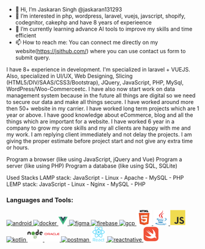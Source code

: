 - 👋 Hi, I’m Jaskaran Singh @jaskaran131293
- 👀 I’m interested in php, wordpress, laravel, vuejs, javscript, shopify, codegnitor, cakephp and have 8 years of experieence
- 🌱 I’m currently learning advance AI tools to improve my skills and time efficient 
- 📫 How to reach me: You can connect me directly on my website(https://jsithub.com/) where you can use contact us form to submit query.  

I have 8+ experience in development.
I'm specialized in laravel + VUEJS.
Also, specialized in UI/UX, Web Designing, Slicing (HTML5/DIV/SAAS/CSS3/Bootstrap), JQuery, JavaScript, PHP, MySql, WordPress/Woo-Commerceetc.
I have also now start work on data management system because in the future all things are digital so we need to secure our data and make all things secure.
I have worked around more then 50+ website in my carrier.
I have worked long term projects which are 1 year or above.
I have good knowledge about eCommerce, blog and all the things which are important for a website.
I have worked 6 year in a company to grow my core skills and my all clients are happy with me and my work.
I am replying client immediately and not delay the projects.
I am giving the proper estimate before project start and not give any extra time or hours.

Program a browser (like using JavaScript, jQuery and Vue)
Program a server (like using PHP)
Program a database (like using SQL, SQLite)

Used Stacks
LAMP stack: JavaScript - Linux - Apache - MySQL - PHP
LEMP stack: JavaScript - Linux - Nginx - MySQL - PHP


<h3 align="left">Languages and Tools:</h3>

<p align="left"> <a href="[https://developer.android.com](https://www.php.net/)" target="_blank" rel="noreferrer"> <img src="https://www.php.net/images/logos/php-logo-white.svg" alt="android" width="40" height="40"/> </a>  <a href="https://laravel.com" target="_blank" rel="noreferrer"> <img src="https://laravel.com/img/logomark.min.svg" alt="docker" width="40" height="40"/> </a> <a href="https://vuejs.org" target="_blank" rel="noreferrer"> <svg class="logo" viewBox="0 0 128 128" width="24" height="24" data-v-87ac3bb2=""><path fill="#42b883" d="M78.8,10L64,35.4L49.2,10H0l64,110l64-110C128,10,78.8,10,78.8,10z" data-v-87ac3bb2=""></path><path fill="#35495e" d="M78.8,10L64,35.4L49.2,10H25.6L64,76l38.4-66H78.8z" data-v-87ac3bb2=""></path></svg> </a> <a href="https://www.figma.com/" target="_blank" rel="noreferrer"> <img src="https://www.vectorlogo.zone/logos/figma/figma-icon.svg" alt="figma" width="40" height="40"/> </a> <a href="https://firebase.google.com/" target="_blank" rel="noreferrer"> <img src="https://www.vectorlogo.zone/logos/firebase/firebase-icon.svg" alt="firebase" width="40" height="40"/> </a> <a href="https://cloud.google.com" target="_blank" rel="noreferrer"> <img src="https://www.vectorlogo.zone/logos/google_cloud/google_cloud-icon.svg" alt="gcp" width="40" height="40"/> </a> <a href="https://www.w3.org/html/" target="_blank" rel="noreferrer"> <img src="https://raw.githubusercontent.com/devicons/devicon/master/icons/html5/html5-original-wordmark.svg" alt="html5" width="40" height="40"/> </a> <a href="https://www.java.com" target="_blank" rel="noreferrer"> <img src="https://raw.githubusercontent.com/devicons/devicon/master/icons/java/java-original.svg" alt="java" width="40" height="40"/> </a> <a href="https://developer.mozilla.org/en-US/docs/Web/JavaScript" target="_blank" rel="noreferrer"> <img src="https://raw.githubusercontent.com/devicons/devicon/master/icons/javascript/javascript-original.svg" alt="javascript" width="40" height="40"/> </a> <a href="https://kotlinlang.org" target="_blank" rel="noreferrer"> <img src="https://www.vectorlogo.zone/logos/kotlinlang/kotlinlang-icon.svg" alt="kotlin" width="40" height="40"/> </a><a href="https://nodejs.org" target="_blank" rel="noreferrer"> <img src="https://raw.githubusercontent.com/devicons/devicon/master/icons/nodejs/nodejs-original-wordmark.svg" alt="nodejs" width="40" height="40"/> </a> <a href="https://www.oracle.com/" target="_blank" rel="noreferrer"> <img src="https://raw.githubusercontent.com/devicons/devicon/master/icons/oracle/oracle-original.svg" alt="oracle" width="40" height="40"/> </a> <a href="https://postman.com" target="_blank" rel="noreferrer"> <img src="https://www.vectorlogo.zone/logos/getpostman/getpostman-icon.svg" alt="postman" width="40" height="40"/> </a> <a href="https://reactjs.org/" target="_blank" rel="noreferrer"> <img src="https://raw.githubusercontent.com/devicons/devicon/master/icons/react/react-original-wordmark.svg" alt="react" width="40" height="40"/> </a> <a href="https://reactnative.dev/" target="_blank" rel="noreferrer"> <img src="https://reactnative.dev/img/header_logo.svg" alt="reactnative" width="40" height="40"/> </a> <a href="https://developer.apple.com/swift/" target="_blank" rel="noreferrer"> <img src="https://raw.githubusercontent.com/devicons/devicon/master/icons/swift/swift-original.svg" alt="swift" width="40" height="40"/> </a></p>

<!---
jaskaran131293/jaskaran131293 is a ✨ special ✨ repository because its `README.md` (this file) appears on your GitHub profile.
You can click the Preview link to take a look at your changes.
--->
